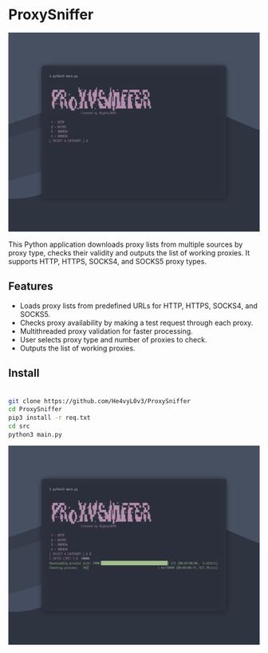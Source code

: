 # ProxySniffer

![alt text](imgs/1.png)

This Python application downloads proxy lists from multiple sources by proxy type, checks their validity and outputs the list of working proxies. It supports HTTP, HTTPS, SOCKS4, and SOCKS5 proxy types.

## Features

- Loads proxy lists from predefined URLs for HTTP, HTTPS, SOCKS4, and SOCKS5.
- Checks proxy availability by making a test request through each proxy.
- Multithreaded proxy validation for faster processing.
- User selects proxy type and number of proxies to check.
- Outputs the list of working proxies.

## Install

```bash

git clone https://github.com/He4vyL0v3/ProxySniffer
cd ProxySniffer
pip3 install -r req.txt
cd src 
python3 main.py

```

![alt text](imgs/2.png)
